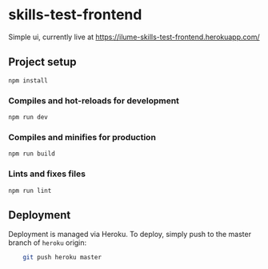 # skills-test-frontend

Simple ui, currently live at https://ilume-skills-test-frontend.herokuapp.com/

## Project setup

```
npm install
```

### Compiles and hot-reloads for development

```
npm run dev
```

### Compiles and minifies for production

```
npm run build
```

### Lints and fixes files

```
npm run lint
```

## Deployment

Deployment is managed via Heroku. To deploy, simply push to the master branch of `heroku` origin:

```sh
    git push heroku master
```
